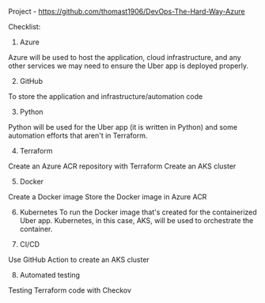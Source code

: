 Project - https://github.com/thomast1906/DevOps-The-Hard-Way-Azure

Checklist:

1. Azure

Azure will be used to host the application, cloud infrastructure, and any other services we may need to ensure the Uber app is deployed properly.

2. GitHub

To store the application and infrastructure/automation code

3. Python

Python will be used for the Uber app (it is written in Python) and some automation efforts that aren't in Terraform.

4. Terraform

Create an Azure ACR repository with Terraform
Create an AKS cluster

5. Docker

Create a Docker image
Store the Docker image in Azure ACR

6. Kubernetes
To run the Docker image that's created for the containerized Uber app. Kubernetes, in this case, AKS, will be used to orchestrate the container.

7. CI/CD

Use GitHub Action to create an AKS cluster

8. Automated testing

Testing Terraform code with Checkov
